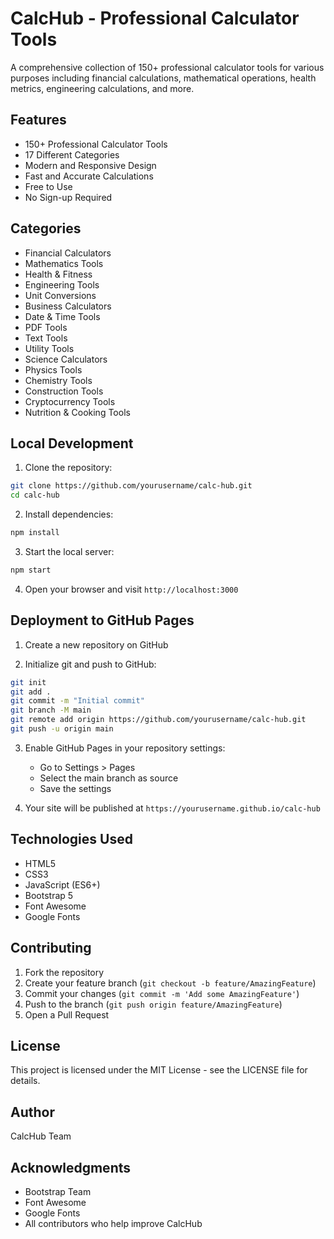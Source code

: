 # CalcHub - Professional Calculator Tools

A comprehensive collection of 150+ professional calculator tools for various purposes including financial calculations, mathematical operations, health metrics, engineering calculations, and more.

## Features

- 150+ Professional Calculator Tools
- 17 Different Categories
- Modern and Responsive Design
- Fast and Accurate Calculations
- Free to Use
- No Sign-up Required

## Categories

- Financial Calculators
- Mathematics Tools
- Health & Fitness
- Engineering Tools
- Unit Conversions
- Business Calculators
- Date & Time Tools
- PDF Tools
- Text Tools
- Utility Tools
- Science Calculators
- Physics Tools
- Chemistry Tools
- Construction Tools
- Cryptocurrency Tools
- Nutrition & Cooking Tools

## Local Development

1. Clone the repository:
```bash
git clone https://github.com/yourusername/calc-hub.git
cd calc-hub
```

2. Install dependencies:
```bash
npm install
```

3. Start the local server:
```bash
npm start
```

4. Open your browser and visit `http://localhost:3000`

## Deployment to GitHub Pages

1. Create a new repository on GitHub

2. Initialize git and push to GitHub:
```bash
git init
git add .
git commit -m "Initial commit"
git branch -M main
git remote add origin https://github.com/yourusername/calc-hub.git
git push -u origin main
```

3. Enable GitHub Pages in your repository settings:
   - Go to Settings > Pages
   - Select the main branch as source
   - Save the settings

4. Your site will be published at `https://yourusername.github.io/calc-hub`

## Technologies Used

- HTML5
- CSS3
- JavaScript (ES6+)
- Bootstrap 5
- Font Awesome
- Google Fonts

## Contributing

1. Fork the repository
2. Create your feature branch (`git checkout -b feature/AmazingFeature`)
3. Commit your changes (`git commit -m 'Add some AmazingFeature'`)
4. Push to the branch (`git push origin feature/AmazingFeature`)
5. Open a Pull Request

## License

This project is licensed under the MIT License - see the LICENSE file for details.

## Author

CalcHub Team

## Acknowledgments

- Bootstrap Team
- Font Awesome
- Google Fonts
- All contributors who help improve CalcHub
